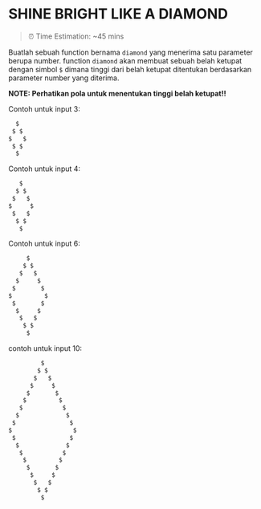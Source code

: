 # SHINE BRIGHT LIKE A DIAMOND

> ⏰ Time Estimation: ~45 mins

Buatlah sebuah function bernama `diamond` yang menerima satu parameter berupa number.
function `diamond` akan membuat sebuah belah ketupat dengan simbol `$` dimana tinggi dari belah ketupat
ditentukan berdasarkan parameter number yang diterima.

**NOTE: Perhatikan pola untuk menentukan tinggi belah ketupat!!**

Contoh untuk input 3:
```javascript
  $
 $ $
$   $
 $ $
  $
```

Contoh untuk input 4:
```javascript
   $   
  $ $
 $   $  
$     $
 $   $
  $ $  
   $   
```

Contoh untuk input 6:
```javascript
     $     
    $ $    
   $   $   
  $     $  
 $       $
$         $
 $       $
  $     $  
   $   $   
    $ $    
     $     
```

contoh untuk input 10:
```javascript
         $       
        $ $      
       $   $     
      $     $    
     $       $   
    $         $  
   $           $
  $             $
 $               $
$                 $
 $               $
  $             $
   $           $
    $         $  
     $       $   
      $     $    
       $   $     
        $ $      
         $        
```
